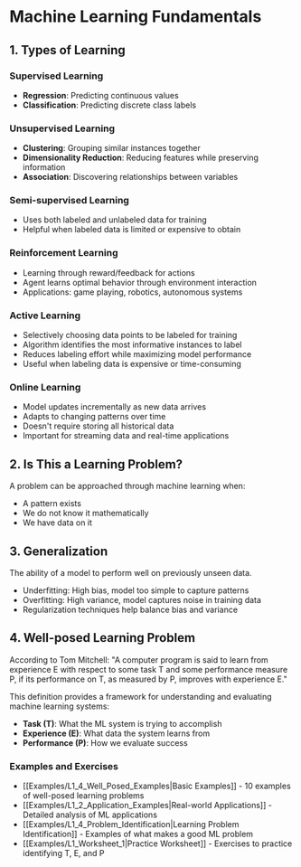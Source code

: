 # Machine Learning Fundamentals

## 1. Types of Learning

### Supervised Learning
- **Regression**: Predicting continuous values
- **Classification**: Predicting discrete class labels

### Unsupervised Learning
- **Clustering**: Grouping similar instances together
- **Dimensionality Reduction**: Reducing features while preserving information
- **Association**: Discovering relationships between variables

### Semi-supervised Learning
- Uses both labeled and unlabeled data for training
- Helpful when labeled data is limited or expensive to obtain

### Reinforcement Learning
- Learning through reward/feedback for actions
- Agent learns optimal behavior through environment interaction
- Applications: game playing, robotics, autonomous systems

### Active Learning
- Selectively choosing data points to be labeled for training
- Algorithm identifies the most informative instances to label
- Reduces labeling effort while maximizing model performance
- Useful when labeling data is expensive or time-consuming

### Online Learning
- Model updates incrementally as new data arrives
- Adapts to changing patterns over time
- Doesn't require storing all historical data
- Important for streaming data and real-time applications

## 2. Is This a Learning Problem?
A problem can be approached through machine learning when:
- A pattern exists
- We do not know it mathematically
- We have data on it

## 3. Generalization
The ability of a model to perform well on previously unseen data.
- Underfitting: High bias, model too simple to capture patterns
- Overfitting: High variance, model captures noise in training data
- Regularization techniques help balance bias and variance 

## 4. Well-posed Learning Problem
According to Tom Mitchell: "A computer program is said to learn from experience E with respect to some task T and some performance measure P, if its performance on T, as measured by P, improves with experience E."

This definition provides a framework for understanding and evaluating machine learning systems:
- **Task (T)**: What the ML system is trying to accomplish
- **Experience (E)**: What data the system learns from
- **Performance (P)**: How we evaluate success

### Examples and Exercises
- [[Examples/L1_4_Well_Posed_Examples|Basic Examples]] - 10 examples of well-posed learning problems
- [[Examples/L1_2_Application_Examples|Real-world Applications]] - Detailed analysis of ML applications
- [[Examples/L1_4_Problem_Identification|Learning Problem Identification]] - Examples of what makes a good ML problem
- [[Examples/L1_Worksheet_1|Practice Worksheet]] - Exercises to practice identifying T, E, and P 